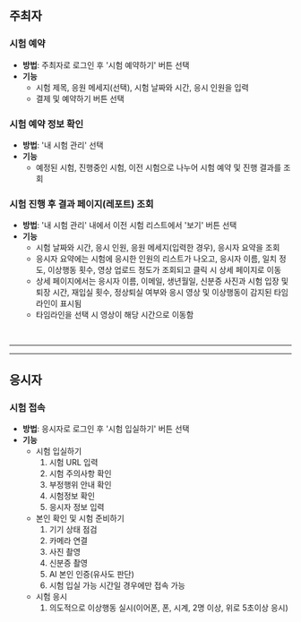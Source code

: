 ## 주최자

### 시험 예약
- **방법**: 주최자로 로그인 후 '시험 예약하기' 버튼 선택
- **기능**
  - 시험 제목, 응원 메세지(선택), 시험 날짜와 시간, 응시 인원을 입력
  - 결제 및 예약하기 버튼 선택

### 시험 예약 정보 확인
- **방법**: '내 시험 관리' 선택
- **기능**
  - 예정된 시험, 진행중인 시험, 이전 시험으로 나누어 시험 예약 및 진행 결과를 조회

### 시험 진행 후 결과 페이지(레포트) 조회
- **방법**: '내 시험 관리' 내에서 이전 시험 리스트에서 '보기' 버튼 선택
- **기능**
  - 시험 날짜와 시간, 응시 인원, 응원 메세지(입력한 경우), 응시자 요약을 조회
  - 응시자 요약에는 시험에 응시한 인원의 리스트가 나오고, 응시자 이름, 일치 정도, 이상행동 횟수, 영상 업로드 정도가 조회되고 클릭 시 상세 페이지로 이동
  - 상세 페이지에서는 응시자 이름, 이메일, 생년월일, 신분증 사진과 시험 입장 및 퇴장 시간, 재입실 횟수, 정상퇴실 여부와 응시 영상 및 이상행동이 감지된 타임라인이 표시됨
  - 타임라인을 선택 시 영상이 해당 시간으로 이동함

<br/>

---
---
## 응시자

### 시험 접속
- **방법**: 응시자로 로그인 후 '시험 입실하기' 버튼 선택 
- **기능**
  - 시험 입실하기
    1. 시험 URL 입력
    2. 시험 주의사항 확인
    3. 부정행위 안내 확인
    4. 시험정보 확인
    5. 응시자 정보 입력
  - 본인 확인 및 시험 준비하기
    1. 기기 상태 점검
    2. 카메라 연결
    3. 사진 촬영
    4. 신분증 촬영
    5. AI 본인 인증(유사도 판단)
    6. 시험 입실 가능 시간일 경우에만 접속 가능
  - 시험 응시
    1. 의도적으로 이상행동 실시(이어폰, 폰, 시계, 2명 이상, 위로 5초이상 응시)